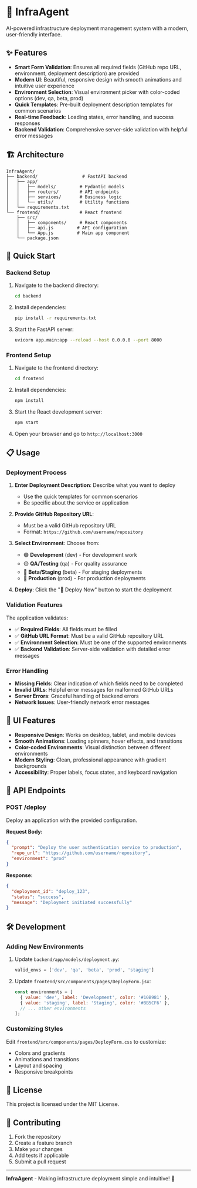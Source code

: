 # 🚀 InfraAgent

AI-powered infrastructure deployment management system with a modern, user-friendly interface.

## ✨ Features

- **Smart Form Validation**: Ensures all required fields (GitHub repo URL, environment, deployment description) are provided
- **Modern UI**: Beautiful, responsive design with smooth animations and intuitive user experience
- **Environment Selection**: Visual environment picker with color-coded options (dev, qa, beta, prod)
- **Quick Templates**: Pre-built deployment description templates for common scenarios
- **Real-time Feedback**: Loading states, error handling, and success responses
- **Backend Validation**: Comprehensive server-side validation with helpful error messages

## 🏗️ Architecture

```
InfraAgent/
├── backend/                 # FastAPI backend
│   ├── app/
│   │   ├── models/         # Pydantic models
│   │   ├── routers/        # API endpoints
│   │   ├── services/       # Business logic
│   │   └── utils/          # Utility functions
│   └── requirements.txt
└── frontend/               # React frontend
    ├── src/
    │   ├── components/     # React components
    │   ├── api.js         # API configuration
    │   └── App.js         # Main app component
    └── package.json
```

## 🚀 Quick Start

### Backend Setup

1. Navigate to the backend directory:
   ```bash
   cd backend
   ```

2. Install dependencies:
   ```bash
   pip install -r requirements.txt
   ```

3. Start the FastAPI server:
   ```bash
   uvicorn app.main:app --reload --host 0.0.0.0 --port 8000
   ```

### Frontend Setup

1. Navigate to the frontend directory:
   ```bash
   cd frontend
   ```

2. Install dependencies:
   ```bash
   npm install
   ```

3. Start the React development server:
   ```bash
   npm start
   ```

4. Open your browser and go to `http://localhost:3000`

## 📋 Usage

### Deployment Process

1. **Enter Deployment Description**: Describe what you want to deploy
   - Use the quick templates for common scenarios
   - Be specific about the service or application

2. **Provide GitHub Repository URL**: 
   - Must be a valid GitHub repository URL
   - Format: `https://github.com/username/repository`

3. **Select Environment**: Choose from:
   - 🟢 **Development** (dev) - For development work
   - 🟡 **QA/Testing** (qa) - For quality assurance
   - 🔵 **Beta/Staging** (beta) - For staging deployments
   - 🔴 **Production** (prod) - For production deployments

4. **Deploy**: Click the "🚀 Deploy Now" button to start the deployment

### Validation Features

The application validates:
- ✅ **Required Fields**: All fields must be filled
- ✅ **GitHub URL Format**: Must be a valid GitHub repository URL
- ✅ **Environment Selection**: Must be one of the supported environments
- ✅ **Backend Validation**: Server-side validation with detailed error messages

### Error Handling

- **Missing Fields**: Clear indication of which fields need to be completed
- **Invalid URLs**: Helpful error messages for malformed GitHub URLs
- **Server Errors**: Graceful handling of backend errors
- **Network Issues**: User-friendly network error messages

## 🎨 UI Features

- **Responsive Design**: Works on desktop, tablet, and mobile devices
- **Smooth Animations**: Loading spinners, hover effects, and transitions
- **Color-coded Environments**: Visual distinction between different environments
- **Modern Styling**: Clean, professional appearance with gradient backgrounds
- **Accessibility**: Proper labels, focus states, and keyboard navigation

## 🔧 API Endpoints

### POST /deploy
Deploy an application with the provided configuration.

**Request Body:**
```json
{
  "prompt": "Deploy the user authentication service to production",
  "repo_url": "https://github.com/username/repository",
  "environment": "prod"
}
```

**Response:**
```json
{
  "deployment_id": "deploy_123",
  "status": "success",
  "message": "Deployment initiated successfully"
}
```

## 🛠️ Development

### Adding New Environments

1. Update `backend/app/models/deployment.py`:
   ```python
   valid_envs = ['dev', 'qa', 'beta', 'prod', 'staging']
   ```

2. Update `frontend/src/components/pages/DeployForm.jsx`:
   ```javascript
   const environments = [
     { value: 'dev', label: 'Development', color: '#10B981' },
     { value: 'staging', label: 'Staging', color: '#8B5CF6' },
     // ... other environments
   ];
   ```

### Customizing Styles

Edit `frontend/src/components/pages/DeployForm.css` to customize:
- Colors and gradients
- Animations and transitions
- Layout and spacing
- Responsive breakpoints

## 📝 License

This project is licensed under the MIT License.

## 🤝 Contributing

1. Fork the repository
2. Create a feature branch
3. Make your changes
4. Add tests if applicable
5. Submit a pull request

---

**InfraAgent** - Making infrastructure deployment simple and intuitive! 🚀 